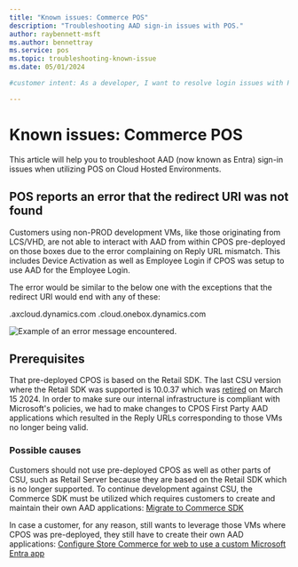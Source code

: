 ```yaml
---
title: "Known issues: Commerce POS"
description: "Troubleshooting AAD sign-in issues with POS."
author: raybennett-msft
ms.author: bennettray
ms.service: pos
ms.topic: troubleshooting-known-issue
ms.date: 05/01/2024

#customer intent: As a developer, I want to resolve login issues with POS so that I can utilize POS on my CHE.

---
```


# Known issues: Commerce POS

This article will help you to troubleshoot AAD (now known as Entra) sign-in issues when utilizing POS on Cloud Hosted Environments.

## POS reports an error that the redirect URI was not found

Customers using non-PROD development VMs, like those originating from LCS/VHD, are not able to interact with AAD from within CPOS pre-deployed on those boxes due to the error complaining on Reply URL mismatch. This includes Device Activation as well as Employee Login if CPOS was setup to use AAD for the Employee Login.

The error would be similar to the below one with the exceptions that the redirect URI would end with any of these:

.axcloud.dynamics.com
.cloud.onebox.dynamics.com

![Example of an error message encountered.](https://github.com/MicrosoftDocs/SupportArticles-docs-pr/assets/104783217/73659af1-b3aa-4ab7-8582-69517b21ac28)

## Prerequisites

That pre-deployed CPOS is based on the Retail SDK. The last CSU version where the Retail SDK was supported is 10.0.37 which was [retired](https://learn.microsoft.com/en-us/dynamics365/fin-ops-core/dev-itpro/get-started/public-preview-releases#targeted-release-schedule-dates-subject-to-change)  on March 15 2024.
In order to make sure our internal infrastructure is compliant with Microsoft's policies, we had to make changes to CPOS First Party AAD applications which resulted in the Reply URLs corresponding to those VMs no longer being valid.

### Possible causes

Customers should not use pre-deployed CPOS as well as other parts of CSU, such as Retail Server because they are based on the Retail SDK which is no longer supported.
To continue development against CSU, the Commerce SDK must be utilized which requires customers to create and maintain their own AAD applications: [Migrate to Commerce SDK](https://learn.microsoft.com/en-us/dynamics365/commerce/dev-itpro/retail-sdk/migrate-commerce-sdk)

In case a customer, for any reason, still wants to leverage those VMs where CPOS was pre-deployed, they still have to create their own AAD applications: [Configure Store Commerce for web to use a custom Microsoft Entra app](https://learn.microsoft.com/en-us/dynamics365/commerce/dev-itpro/cpos-custom-aad)
